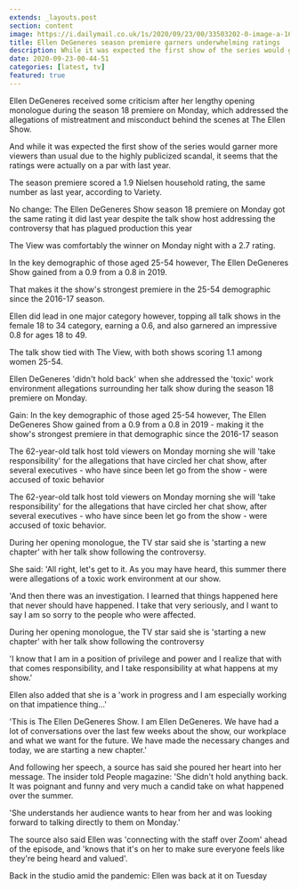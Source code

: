```yaml
---
extends: _layouts.post
section: content
image: https://i.dailymail.co.uk/1s/2020/09/23/00/33503202-0-image-a-16_1600817429132.jpg 
title: Ellen DeGeneres season premiere garners underwhelming ratings 
description: While it was expected the first show of the series would garner more viewers than usual due to the highly publicized scandal, it seems that the ratings were actually on a par with last year. 
date: 2020-09-23-00-44-51 
categories: [latest, tv] 
featured: true 
--- 
```

Ellen DeGeneres received some criticism after her lengthy opening monologue during the season 18 premiere on Monday, which addressed the allegations of mistreatment and misconduct behind the scenes at The Ellen Show.

And while it was expected the first show of the series would garner more viewers than usual due to the highly publicized scandal, it seems that the ratings were actually on a par with last year.

The season premiere scored a 1.9 Nielsen household rating, the same number as last year, according to Variety.

No change: The Ellen DeGeneres Show season 18 premiere on Monday got the same rating it did last year despite the talk show host addressing the controversy that has plagued production this year

The View was comfortably the winner on Monday night with a 2.7 rating. 

In the key demographic of those aged 25-54 however, The Ellen DeGeneres Show gained from a 0.9 from a 0.8 in 2019. 

That makes it the show's strongest premiere in the 25-54 demographic since the 2016-17 season. 

Ellen did lead in one major category however, topping all talk shows in the female 18 to 34 category, earning a 0.6, and also garnered an impressive 0.8 for ages 18 to 49.

The talk show tied with The View, with both shows scoring 1.1 among women 25-54.

Ellen DeGeneres 'didn't hold back' when she addressed the 'toxic' work environment allegations surrounding her talk show during the season 18 premiere on Monday. 

Gain: In the key demographic of those aged 25-54 however, The Ellen DeGeneres Show gained from a 0.9 from a 0.8 in 2019 - making it the show's strongest premiere in that demographic since the 2016-17 season

The 62-year-old talk host told viewers on Monday morning she will 'take responsibility' for the allegations that have circled her chat show, after several executives - who have since been let go from the show - were accused of toxic behavior

The 62-year-old talk host told viewers on Monday morning she will 'take responsibility' for the allegations that have circled her chat show, after several executives - who have since been let go from the show - were accused of toxic behavior.

During her opening monologue, the TV star said she is 'starting a new chapter' with her talk show following the controversy. 

She said: 'All right, let's get to it. As you may have heard, this summer there were allegations of a toxic work environment at our show. 

'And then there was an investigation. I learned that things happened here that never should have happened. I take that very seriously, and I want to say I am so sorry to the people who were affected. 

During her opening monologue, the TV star said she is 'starting a new chapter' with her talk show following the controversy

'I know that I am in a position of privilege and power and I realize that with that comes responsibility, and I take responsibility at what happens at my show.' 

Ellen also added that she is a 'work in progress and I am especially working on that impatience thing…' 

'This is The Ellen DeGeneres Show. I am Ellen DeGeneres. We have had a lot of conversations over the last few weeks about the show, our workplace and what we want for the future. We have made the necessary changes and today, we are starting a new chapter.'

And following her speech, a source has said she poured her heart into her message. The insider told People magazine: 'She didn't hold anything back. It was poignant and funny and very much a candid take on what happened over the summer. 

'She understands her audience wants to hear from her and was looking forward to talking directly to them on Monday.' 

The source also said Ellen was 'connecting with the staff over Zoom' ahead of the episode, and 'knows that it's on her to make sure everyone feels like they're being heard and valued'. 

Back in the studio amid the pandemic: Ellen was back at it on Tuesday

